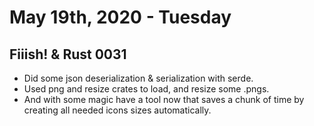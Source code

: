 ---
---

# May 19th, 2020 - Tuesday


## Fiiish! & Rust 0031
- Did some json deserialization & serialization with serde.
- Used png and resize crates to load, and resize some .pngs.
- And with some magic have a tool now that saves a chunk of time by creating all needed icons sizes automatically.


